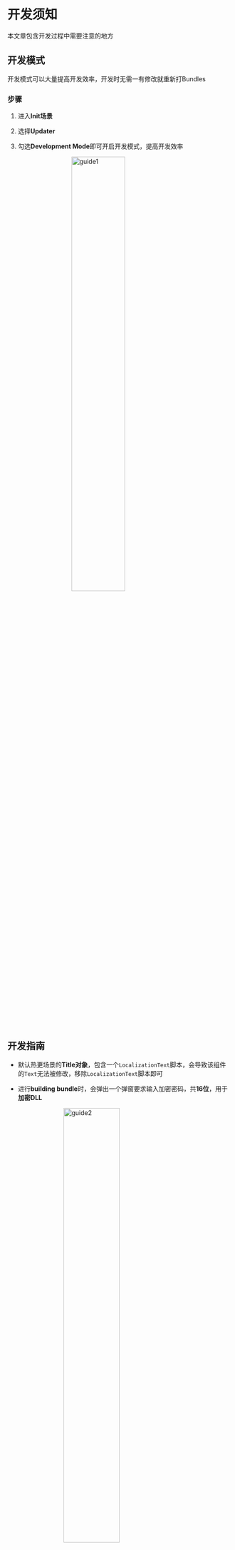 # 开发须知
本文章包含开发过程中需要注意的地方

## 开发模式
开发模式可以大量提高开发效率，开发时无需一有修改就重新打Bundles

### 步骤
1. 进入**Init场景**

2. 选择**Updater**

3. 勾选**Development Mode**即可开启开发模式，提高开发效率

   <img src="https://s1.ax1x.com/2020/07/16/UBC5uD.png" alt="guide1" style="width:50%;margin-left:25%" />


## 开发指南

- 默认热更场景的**Title对象**，包含一个```LocalizationText```脚本，会导致该组件的```Text```无法被修改，移除```LocalizationText```脚本即可

- 进行**building bundle**时，会弹出一个弹窗要求输入加密密码，共**16位**，用于**加密DLL**
<img src="https://s1.ax1x.com/2020/07/26/apuoHs.png" alt="guide2" style="width:50%;margin-left:25%" />

- **Init场景中**，找到**HotFixCode**，Inspector中Init方法里的Key为DLL加密密码

<img src="https://s1.ax1x.com/2020/07/26/apu7En.png" alt="guide3" style="width:50%;margin-left:25%" />

- 生成项目的时候，**为了避免冗余，请手动删除热更场景**（开发模式会自动将热更场景加入Build Settings）

<img src="https://s1.ax1x.com/2020/07/20/Uhxcuj.jpg" alt="guide4" style="width:50%;margin-left:25%" />


## 常见问题

- 热更工程部分Unity类型不存在

  热更工程中需要引用不同的Unity Module，在Unity安装目录，例如JEngine提供的UnityCoreModule等

- Cannot find Delegate Adapter for: **XXX**:

  根据报错，在**Assets/Scripts/Helpers/目录下，打开不同的Helper，往```Register(Appdomain appdomain)``` 方法**中添加报错信息里要求添加的东西即可
  
  <img src="https://s1.ax1x.com/2020/07/14/Ut2RoD.png" alt="guide5" style="width:50%;margin-left:25%" />

- 不存在语言**xx-yy**，自动替换为**xx-zz**
  多语言本地化的错误，多语言配置表格里不存在xx-yy这个语言
  
  JEngine会自动匹配，相似的语种xx-zz，作为当前语言
  
  该Bug可忽略，只需要在多语言表格里配置即可
  
   <img src="https://s1.ax1x.com/2020/09/27/0kAtL4.png" alt="guide6" style="width:50%;margin-left:25%" />


## 如何更新

更新的方法有2种，建议第一种

### 方法一（推荐）
  - 进入顶部导航栏->JEngine->Setting，打开面板后点击```更新JEngine```按钮，然后按提示的操作
    
    > v0.5.5开始，JEngine完成了代码热更底层和业务层分离，这代表了您可以将自己项目中的适配器、注册委托、JSON转换注册、热更加载后事件等，写入Scripts/Helpers目录中的不同文件。这代表了您可以放心导入该整合包，可以放心替换Init.cs和InitILrt.cs，因为您自己的逻辑已被分离，您只需要确保，导入该整合包的时候，如果您的项目已有Scripts/Helper目录，请勿覆盖导入
### 方法二 
  - 覆盖更新UnityProject/Assets/Dependencies，UnityProject/Assets/Scripts/Init.cs，UnityProject/Assets/Scripts/InitILrt.cs，Init场景，手动对比HotUpdateResources的差异
  - 覆盖更新UnityProject/HotUpdateScripts/JEngine和UnityProject/HotUpdateScripts/Examples目录
  - 对比Scripts/Helpers目录中的文件进行删减

> 注意，覆盖更新热更工程后，需要重新添加JEngine目录的文件至解决方案

   <img src="https://s1.ax1x.com/2020/10/18/0jZToR.png" alt="guide6" style="width:50%;margin-left:25%" />

## 游戏热更新注意事项  By 清行

### 1. 资源热更

Updater 的 `development` 选项 表示 是否是开发环境   
打上对号加载的是`HotUpdateResources`资源   
去掉`对号`加载热更新资源


### 2. 代码热更

#### 1. `.Net Framework4.6.1` 安装不上

>解决方法
>
>右键 -> 解决方案 -> 属性 -> 应用程序 : 目标框架 选择对应的版本，需要```4.x```版本

#### 2. 生成解决方案`DLL`跳过

> 解决方法
>
> 方法一：菜单栏 -> 工具 -> 配置管理器   `生成`的对勾 重新勾一下
>
> 方法二：删除```Assets/HotUpdateResources/Dlls/Hidden~```文件夹，然后再进一下Unity，会自动重新生成文件夹，然后再生成解决方案


## 接入DoTween By L-Fone

> 前言：因DoTween插件的广泛使用，应部分JEngine用户要求，特写本篇教程教大家如何接入DoTween，如有不正确之处，还请留言指正。本人邮箱：275757115@qq.com

**1、导入DoTween**

[![BINzo6.png](https://s1.ax1x.com/2020/11/07/BINzo6.png)](https://imgchr.com/i/BINzo6)

**2、拷贝Dll文件到HotFix的Dlls目录下**

[![BIwh1U.png](https://s1.ax1x.com/2020/11/07/BIwh1U.png)](https://imgchr.com/i/BIwh1U)

[![BIwonJ.png](https://s1.ax1x.com/2020/11/07/BIwonJ.png)](https://imgchr.com/i/BIwonJ)

[![BIwLh6.png](https://s1.ax1x.com/2020/11/07/BIwLh6.png)](https://imgchr.com/i/BIwLh6)

[![BIwX9K.png](https://s1.ax1x.com/2020/11/07/BIwX9K.png)](https://imgchr.com/i/BIwX9K)

[![BIwj1O.png](https://s1.ax1x.com/2020/11/07/BIwj1O.png)](https://imgchr.com/i/BIwj1O)

[![BIwvcD.png](https://s1.ax1x.com/2020/11/07/BIwvcD.png)](https://imgchr.com/i/BIwvcD)

**3、引入dll文件到HotFix工程中**

[![BIwTB9.png](https://s1.ax1x.com/2020/11/07/BIwTB9.png)](https://imgchr.com/i/BIwTB9)

[![BIwqtx.png](https://s1.ax1x.com/2020/11/07/BIwqtx.png)](https://imgchr.com/i/BIwqtx)

[![BI0SnH.png](https://s1.ax1x.com/2020/11/07/BI0SnH.png)](https://imgchr.com/i/BI0SnH)

[![BIwxje.png](https://s1.ax1x.com/2020/11/07/BIwxje.png)](https://imgchr.com/i/BIwxje)

[![BI0pBd.png](https://s1.ax1x.com/2020/11/07/BI0pBd.png)](https://imgchr.com/i/BI0pBd)

**4、使用DoTween**

[![BI09HA.png](https://s1.ax1x.com/2020/11/07/BI09HA.png)](https://imgchr.com/i/BI09HA)

[![BI0PAI.png](https://s1.ax1x.com/2020/11/07/BI0PAI.png)](https://imgchr.com/i/BI0PAI)


> 如果还有其他特殊情况，可以在JEngine群里求助，也可以联系QQ：275757115（L-Fone）






